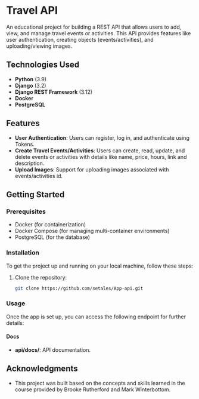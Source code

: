 # Travel API

An educational project for building a REST API that allows users to add, view, and manage travel events or activities. This API provides features like user authentication, creating objects (events/activities), and uploading/viewing images.

## Technologies Used
- **Python** (3.9)
- **Django** (3.2)
- **Django REST Framework** (3.12)
- **Docker**
- **PostgreSQL**

## Features
- **User Authentication**: Users can register, log in, and authenticate using Tokens.
- **Create Travel Events/Activities**: Users can create, read, update, and delete events or activities with details like name, price, hours, link and description.
- **Upload Images**: Support for uploading images associated with events/activities id.

## Getting Started

### Prerequisites

- Docker (for containerization)
- Docker Compose (for managing multi-container environments)
- PostgreSQL (for the database)

### Installation

To get the project up and running on your local machine, follow these steps:

1. Clone the repository:

    ```bash
    git clone https://github.com/setales/App-api.git
    ```

### Usage

Once the app is set up, you can access the following endpoint for further details:

#### Docs
- **api/docs/**: API documentation.


## Acknowledgments
- This project was built based on the concepts and skills learned in the course provided by Brooke Rutherford and Mark Winterbottom.